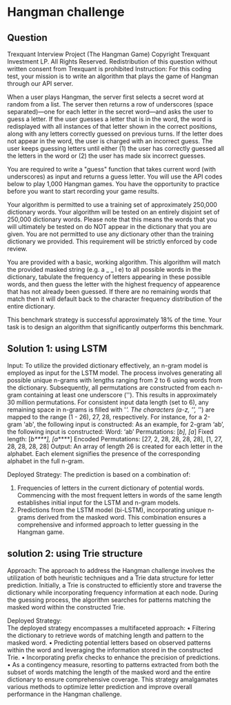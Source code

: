 # Hangman challenge

## Question
Trexquant Interview Project (The Hangman Game)
Copyright Trexquant Investment LP. All Rights Reserved.
Redistribution of this question without written consent from Trexquant is prohibited
Instruction:
For this coding test, your mission is to write an algorithm that plays the game of Hangman through our API server.

When a user plays Hangman, the server first selects a secret word at random from a list. The server then returns a row of underscores (space separated)—one for each letter in the secret word—and asks the user to guess a letter. If the user guesses a letter that is in the word, the word is redisplayed with all instances of that letter shown in the correct positions, along with any letters correctly guessed on previous turns. If the letter does not appear in the word, the user is charged with an incorrect guess. The user keeps guessing letters until either (1) the user has correctly guessed all the letters in the word or (2) the user has made six incorrect guesses.

You are required to write a "guess" function that takes current word (with underscores) as input and returns a guess letter. You will use the API codes below to play 1,000 Hangman games. You have the opportunity to practice before you want to start recording your game results.

Your algorithm is permitted to use a training set of approximately 250,000 dictionary words. Your algorithm will be tested on an entirely disjoint set of 250,000 dictionary words. Please note that this means the words that you will ultimately be tested on do NOT appear in the dictionary that you are given. You are not permitted to use any dictionary other than the training dictionary we provided. This requirement will be strictly enforced by code review.

You are provided with a basic, working algorithm. This algorithm will match the provided masked string (e.g. a _ _ l e) to all possible words in the dictionary, tabulate the frequency of letters appearing in these possible words, and then guess the letter with the highest frequency of appearence that has not already been guessed. If there are no remaining words that match then it will default back to the character frequency distribution of the entire dictionary.

This benchmark strategy is successful approximately 18% of the time. Your task is to design an algorithm that significantly outperforms this benchmark.

## Solution 1: using LSTM 
Input:
To utilize the provided dictionary effectively, an n-gram model is employed as input for the
LSTM model. The process involves generating all possible unique n-grams with lengths ranging
from 2 to 6 using words from the dictionary. Subsequently, all permutations are constructed from
each n-gram containing at least one underscore (''). This results in approximately 30 million
permutations. For consistent input data length (set to 6), any remaining space in n-grams is filled
with '*'. The characters (a-z, '', '*') are mapped to the range (1 - 26), 27, 28, respectively. For
instance, for a 2-gram 'ab', the following input is constructed:
As an example, for 2-gram ‘ab’, the following input is constructed:
Word: ‘ab’
Permutations: [_b], [a_]
Fixed length: [_b****], [a_****]
Encoded Permutations: [27, 2, 28, 28, 28, 28], [1, 27, 28, 28, 28, 28]
Output:
An array of length 26 is created for each letter in the alphabet. Each element signifies the
presence of the corresponding alphabet in the full n-gram.

Deployed Strategy:
The prediction is based on a combination of:

1. Frequencies of letters in the current dictionary of potential words. Commencing with the
most frequent letters in words of the same length establishes initial input for the LSTM
and n-gram models.
2. Predictions from the LSTM model (bi-LSTM), incorporating unique n-grams derived
from the masked word. This combination ensures a comprehensive and informed
approach to letter guessing in the Hangman game.

## solution 2: using Trie structure
Approach:
The approach to address the Hangman challenge involves the utilization of both heuristic techniques and a Trie data structure for letter prediction. Initially, a Trie is constructed to efficiently store and traverse the dictionary while incorporating frequency information at each node. During the guessing process, the algorithm searches for patterns matching the masked word within the constructed Trie.

Deployed Strategy:  
The deployed strategy encompasses a multifaceted approach:
•	Filtering the dictionary to retrieve words of matching length and pattern to the masked word.
•	Predicting potential letters based on observed patterns within the word and leveraging the information stored in the constructed Trie.
•	Incorporating prefix checks to enhance the precision of predictions.
•	As a contingency measure, resorting to patterns extracted from both the subset of words matching the length of the masked word and the entire dictionary to ensure comprehensive coverage.
This strategy amalgamates various methods to optimize letter prediction and improve overall performance in the Hangman challenge.


